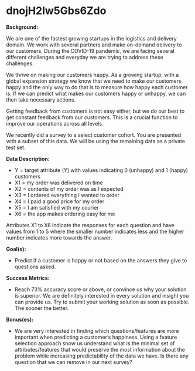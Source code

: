 # dnojH2Iw5Gbs6Zdo
<b>Background:</b>

We are one of the fastest growing startups in the logistics and delivery domain. We work with several partners and make on-demand delivery to our customers. During the COVID-19 pandemic, we are facing several different challenges and everyday we are trying to address these challenges.

We thrive on making our customers happy. As a growing startup, with a global expansion strategy we know that we need to make our customers happy and the only way to do that is to measure how happy each customer is. If we can predict what makes our customers happy or unhappy, we can then take necessary actions.

Getting feedback from customers is not easy either, but we do our best to get constant feedback from our customers. This is a crucial function to improve our operations across all levels.

We recently did a survey to a select customer cohort. You are presented with a subset of this data. We will be using the remaining data as a private test set.

<b>Data Description:</b>

* Y = target attribute (Y) with values indicating 0 (unhappy) and 1 (happy) customers
* X1 = my order was delivered on time
* X2 = contents of my order was as I expected
* X3 = I ordered everything I wanted to order
* X4 = I paid a good price for my order
* X5 = I am satisfied with my courier
* X6 = the app makes ordering easy for me

Attributes X1 to X6 indicate the responses for each question and have values from 1 to 5 where the smaller number indicates less and the higher number indicates more towards the answer. 

<b>Goal(s):</b>

* Predict if a customer is happy or not based on the answers they give to questions asked.

<b>Success Metrics:</b>

* Reach 73% accuracy score or above, or convince us why your solution is superior. We are definitely interested in every solution and insight you can provide us.
Try to submit your working solution as soon as possible. The sooner the better.

<b>Bonus(es):</b>

* We are very interested in finding which questions/features are more important when predicting a customer’s happiness. Using a feature selection approach show us understand what is the minimal set of attributes/features that would preserve the most information about the problem while increasing predictability of the data we have. Is there any question that we can remove in our next survey? 


